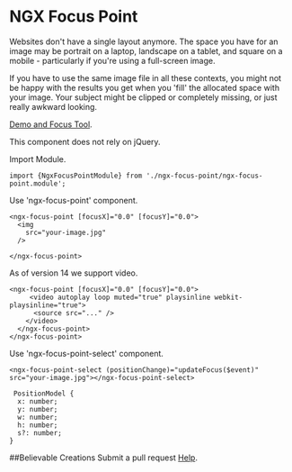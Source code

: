 # NGX Focus Point

Websites don't have a single layout anymore. The space you have for an image may be portrait on a laptop, landscape on a tablet, and square on a mobile - particularly if you're using a full-screen image.

If you have to use the same image file in all these contexts, you might not be happy with the results you get when you 'fill' the allocated space with your image. Your subject might be clipped or completely missing, or just really awkward looking.

[Demo and Focus Tool](https://ngx-focus-point.believablecreations.com/?src=https://66.media.tumblr.com/8fd2436a90888b09af3c1eeefe8ef250/tumblr_p6ud1vgk6g1qjac96o1_1280.jpg).

This component does not rely on jQuery.

Import Module.
```
import {NgxFocusPointModule} from './ngx-focus-point/ngx-focus-point.module';
```

Use 'ngx-focus-point' component.
```
<ngx-focus-point [focusX]="0.0" [focusY]="0.0">
  <img
    src="your-image.jpg"
  />
  
</ngx-focus-point>
```

As of version 14 we support video.
```
<ngx-focus-point [focusX]="0.0" [focusY]="0.0">
     <video autoplay loop muted="true" playsinline webkit-playsinline="true">
      <source src="..." />
    </video>
  </ngx-focus-point>
</ngx-focus-point>
```

Use 'ngx-focus-point-select' component.

```
<ngx-focus-point-select (positionChange)="updateFocus($event)" src="your-image.jpg"></ngx-focus-point-select>
```
```
 PositionModel {
  x: number;
  y: number;
  w: number;
  h: number;
  s?: number;
}
```
##Believable Creations 
Submit a pull request [Help](https://github.com/LeoCreer/NGX-Focus-Point).


